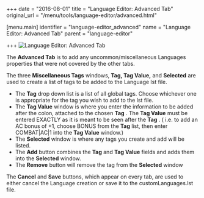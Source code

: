 +++
date = "2016-08-01"
title = "Language Editor: Advanced Tab"
original_url = "/menu/tools/language-editor/advanced.html"

[menu.main]
    identifier = "language-editor_advanced"
    name = "Language Editor: Advanced Tab"
    parent = "language-editor"
    
+++
![Language Editor: Advanced
Tab](../../../images/editors/language/advancedtab.png)

The **Advanced Tab** is to add any uncommon/miscellaneous Languages
properties that were not covered by the other tabs.

The three **Miscellaneous Tags** windows, **Tag, Tag Value,** and
**Selected** are used to create a list of tags to be added to the
Language lst file.

-   The **Tag** drop down list is a list of all global tags. Choose
    whichever one is appropriate for the tag you wish to add to the
    lst file.
-   The **Tag Value** window is where you enter the information to be
    added after the colon, attached to the chosen **Tag** . The **Tag
    Value** must be entered EXACTLY as it is meant to be seen after the
    **Tag** . ( i.e. to add an AC bonus of +1, choose BONUS from the
    **Tag** list, then enter COMBAT|AC|1 into the **Tag Value** window.)
-   The **Selected** window is where any tags you create and add will
    be listed.
-   The **Add** button combines the **Tag** and **Tag Value** fields and
    adds them into the **Selected** window.
-   The **Remove** button will remove the tag from the **Selected**
    window

The **Cancel** and **Save** buttons, which appear on every tab, are used
to either cancel the Language creation or save it to the
customLanguages.lst file.



